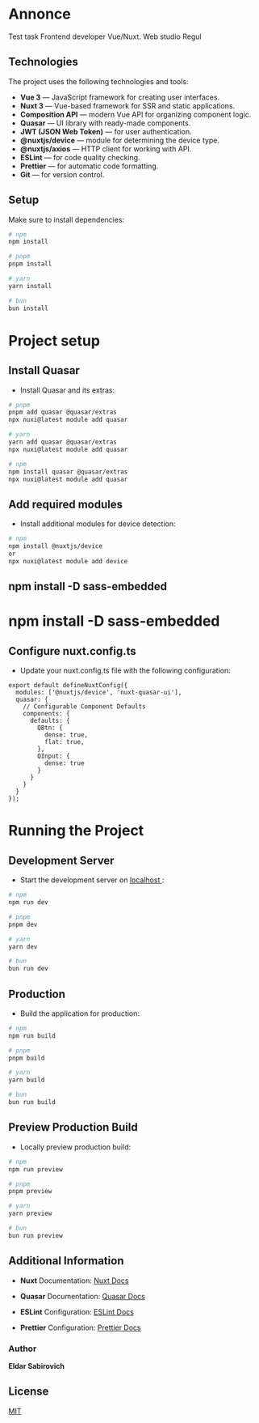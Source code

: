 # Annonce

  Test task Frontend developer Vue/Nuxt. Web studio Regul

## Technologies

The project uses the following technologies and tools:

- **Vue 3** — JavaScript framework for creating user interfaces.
- **Nuxt 3** — Vue-based framework for SSR and static applications.
- **Composition API** — modern Vue API for organizing component logic.
- **Quasar** — UI library with ready-made components.
- **JWT (JSON Web Token)** — for user authentication.
- **@nuxtjs/device** — module for determining the device type.
- **@nuxtjs/axios** — HTTP client for working with API.
- **ESLint** — for code quality checking.
- **Prettier** — for automatic code formatting.
- **Git** — for version control.

## Setup

Make sure to install dependencies:

```bash
# npm
npm install

# pnpm
pnpm install

# yarn
yarn install

# bun
bun install
```

# Project setup

## Install Quasar
- Install Quasar and its extras:
``` bash
# pnpm
pnpm add quasar @quasar/extras
npx nuxi@latest module add quasar

# yarn
yarn add quasar @quasar/extras
npx nuxi@latest module add quasar

# npm
npm install quasar @quasar/extras
npx nuxi@latest module add quasar
```

## Add required modules
- Install additional modules for device detection:

``` bash
# npm
npm install @nuxtjs/device
or
npx nuxi@latest module add device
```
## npm install -D sass-embedded
# npm install -D sass-embedded


## Configure nuxt.config.ts
- Update your nuxt.config.ts file with the following configuration:

```
export default defineNuxtConfig({
  modules: ['@nuxtjs/device', 'nuxt-quasar-ui'],
  quasar: {
    // Configurable Component Defaults
    components: {
      defaults: {
        QBtn: {
          dense: true,
          flat: true,
        },
        QInput: {
          dense: true
        }
      }
    }
  }
});
```

# Running the Project

## Development Server

- Start the development server on [localhost ](http://localhost:3000):

```bash
# npm
npm run dev

# pnpm
pnpm dev

# yarn
yarn dev

# bun
bun run dev
```

## Production

- Build the application for production:

```bash
# npm
npm run build

# pnpm
pnpm build

# yarn
yarn build

# bun
bun run build
```
## Preview Production Build

- Locally preview production build:

```bash
# npm
npm run preview

# pnpm
pnpm preview

# yarn
yarn preview

# bun
bun run preview
```

## Additional Information
- **Nuxt** Documentation: [Nuxt Docs](https://nuxt.com/docs/getting-started/introduction)

- **Quasar** Documentation: [Quasar Docs](https://quasar.dev/docs)

- **ESLint** Configuration: [ESLint Docs](https://eslint.org/docs/latest/)

- **Prettier** Configuration: [Prettier Docs](https://prettier.io/docs/index.html)

### Author
**Eldar Sabirovich**

## License

[MIT](https://choosealicense.com/licenses/mit/)